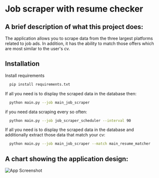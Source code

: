 
# Job scraper with resume checker

## A brief description of what this project does:

The application allows you to scrape data from the three largest platforms related to job ads.
In addition, it has the ability to match those offers which are most similar to the user's cv.




## Installation

Install requirements

```bash
  pip install requirements.txt
```
If all you need is to display the scraped data in the database then:

```bash
  python main.py --job main_job_scraper
```

if you need data scraping every so often:

```bash
  python main.py --job job_scraper_scheduler --interval 90
```
    
If all you need is to display the scraped data in the database  and additionally extract those data that match your cv:

```bash
  python main.py --job main_job_scraper --match main_resume_matcher
```
    
## A chart showing the application design:

![App Screenshot](/screenshots/app.png)

